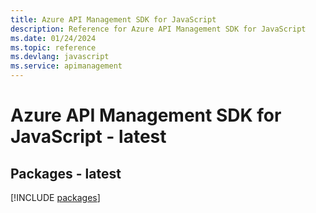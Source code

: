 ```yaml
---
title: Azure API Management SDK for JavaScript
description: Reference for Azure API Management SDK for JavaScript
ms.date: 01/24/2024
ms.topic: reference
ms.devlang: javascript
ms.service: apimanagement
---
```

# Azure API Management SDK for JavaScript - latest
## Packages - latest
[!INCLUDE [packages](api-management-index.md)]